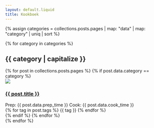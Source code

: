 ```yaml
---
layout: default.liquid
title: Kookboek
---
```




{% assign categories = collections.posts.pages | map: "data" | map: "category" | uniq | sort %}

{% for category in categories %}
<h2>{{ category | capitalize }}</h2>
<div class="recipe-grid">
{% for post in collections.posts.pages %}
{% if post.data.category == category %}
<div class="recipe-card">
<img src="{{ post.data.image }}" class="recipe-image">
<div class="recipe-content">
<h3 class="recipe-title"><a href="{{ post.permalink }}">{{ post.title }}</a></h3>
<div class="recipe-meta">
<span>Prep: {{ post.data.prep_time }}</span>
<span>Cook: {{ post.data.cook_time }}</span>
</div>
<div class="recipe-tags">
{% for tag in post.tags %}
<span class="tag">{{ tag }}</span>
{% endfor %}
</div>
</div>
</div>
{% endif %}
{% endfor %}
</div>
{% endfor %}